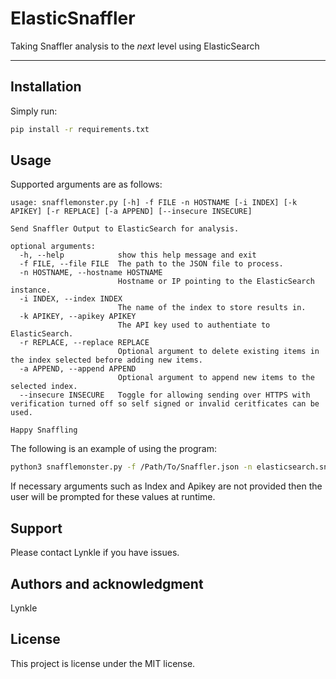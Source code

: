 # ElasticSnaffler

Taking Snaffler analysis to the *next* level using ElasticSearch

***

## Installation
Simply run:
```bash
pip install -r requirements.txt
```

## Usage
Supported arguments are as follows:
```text
usage: snafflemonster.py [-h] -f FILE -n HOSTNAME [-i INDEX] [-k APIKEY] [-r REPLACE] [-a APPEND] [--insecure INSECURE]

Send Snaffler Output to ElasticSearch for analysis.

optional arguments:
  -h, --help            show this help message and exit
  -f FILE, --file FILE  The path to the JSON file to process.
  -n HOSTNAME, --hostname HOSTNAME
                        Hostname or IP pointing to the ElasticSearch instance.
  -i INDEX, --index INDEX
                        The name of the index to store results in.
  -k APIKEY, --apikey APIKEY
                        The API key used to authentiate to ElasticSearch.
  -r REPLACE, --replace REPLACE
                        Optional argument to delete existing items in the index selected before adding new items.
  -a APPEND, --append APPEND
                        Optional argument to append new items to the selected index.
  --insecure INSECURE   Toggle for allowing sending over HTTPS with verification turned off so self signed or invalid ceritficates can be used.

Happy Snaffling
```

The following is an example of using the program:
```bash
python3 snafflemonster.py -f /Path/To/Snaffler.json -n elasticsearch.snaffler.com
```

If necessary arguments such as Index and Apikey are not provided then the user will be prompted for these values at runtime.

## Support
Please contact Lynkle if you have issues.

## Authors and acknowledgment
Lynkle

## License
This project is license under the MIT license.